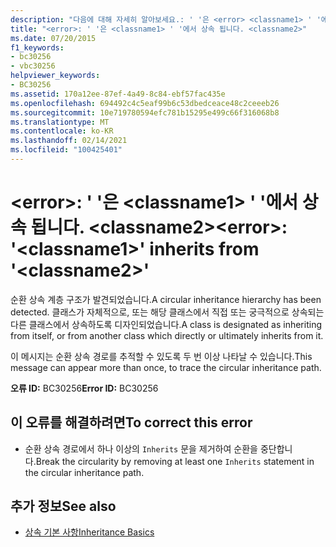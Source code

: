 ```yaml
---
description: "다음에 대해 자세히 알아보세요.: ' '은 <error> <classname1> ' '에서 상속 됩니다. <classname2>"
title: "<error>: ' '은 <classname1> ' '에서 상속 됩니다. <classname2>"
ms.date: 07/20/2015
f1_keywords:
- bc30256
- vbc30256
helpviewer_keywords:
- BC30256
ms.assetid: 170a12ee-87ef-4a49-8c84-ebf57fac435e
ms.openlocfilehash: 694492c4c5eaf99b6c53dbedceace48c2ceeeb26
ms.sourcegitcommit: 10e719780594efc781b15295e499c66f316068b8
ms.translationtype: MT
ms.contentlocale: ko-KR
ms.lasthandoff: 02/14/2021
ms.locfileid: "100425401"
---
```

# <a name="error-classname1-inherits-from-classname2"></a><span data-ttu-id="cf9c0-103">\<error>: ' '은 \<classname1> ' '에서 상속 됩니다. \<classname2></span><span class="sxs-lookup"><span data-stu-id="cf9c0-103">\<error>: '\<classname1>' inherits from '\<classname2>'</span></span>

<span data-ttu-id="cf9c0-104">순환 상속 계층 구조가 발견되었습니다.</span><span class="sxs-lookup"><span data-stu-id="cf9c0-104">A circular inheritance hierarchy has been detected.</span></span> <span data-ttu-id="cf9c0-105">클래스가 자체적으로, 또는 해당 클래스에서 직접 또는 궁극적으로 상속되는 다른 클래스에서 상속하도록 디자인되었습니다.</span><span class="sxs-lookup"><span data-stu-id="cf9c0-105">A class is designated as inheriting from itself, or from another class which directly or ultimately inherits from it.</span></span>  
  
 <span data-ttu-id="cf9c0-106">이 메시지는 순환 상속 경로를 추적할 수 있도록 두 번 이상 나타날 수 있습니다.</span><span class="sxs-lookup"><span data-stu-id="cf9c0-106">This message can appear more than once, to trace the circular inheritance path.</span></span>  
  
 <span data-ttu-id="cf9c0-107">**오류 ID:** BC30256</span><span class="sxs-lookup"><span data-stu-id="cf9c0-107">**Error ID:** BC30256</span></span>  
  
## <a name="to-correct-this-error"></a><span data-ttu-id="cf9c0-108">이 오류를 해결하려면</span><span class="sxs-lookup"><span data-stu-id="cf9c0-108">To correct this error</span></span>  
  
- <span data-ttu-id="cf9c0-109">순환 상속 경로에서 하나 이상의 `Inherits` 문을 제거하여 순환을 중단합니다.</span><span class="sxs-lookup"><span data-stu-id="cf9c0-109">Break the circularity by removing at least one `Inherits` statement in the circular inheritance path.</span></span>  
  
## <a name="see-also"></a><span data-ttu-id="cf9c0-110">추가 정보</span><span class="sxs-lookup"><span data-stu-id="cf9c0-110">See also</span></span>

- [<span data-ttu-id="cf9c0-111">상속 기본 사항</span><span class="sxs-lookup"><span data-stu-id="cf9c0-111">Inheritance Basics</span></span>](../programming-guide/language-features/objects-and-classes/inheritance-basics.md)

